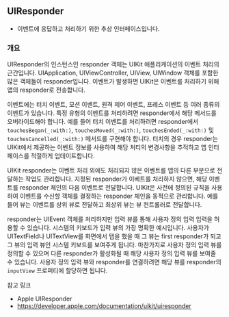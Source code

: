 ## UIResponder
- 이벤트에 응답하고 처리하기 위한 추상 인터페이스입니다.

### 개요

UIResponder의 인스턴스인 responder 객체는 UIKit 애플리케이션의 이벤트 처리의 근간입니다. UIApplication, UIViewController, UIView, UIWindow 객체를 포함한 많은 객체들이 responder입니다. 이벤트가 발생하면 UIKit은 이벤트를 처리하기 위해 앱의 responder로 전송합니다.

이벤트에는 터치 이벤트, 모션 이벤트, 원격 제어 이벤트, 프레스 이벤트 등 여러 종류의 이벤트가 있습니다. 특정 유형의 이벤트를 처리하려면 responder에서 해당 메서드를 오버라이드해야 합니다. 예를 들어 터치 이벤트를 처리하려면 responder에서 `touchesBegan(_:with:)`, `touchesMoved(_:with:)`, `touchesEnded(_:with:)` 및 `touchesCancelled(_:with:)` 메서드를 구현해야 합니다. 터치의 경우 responder는 UIKit에서 제공하는 이벤트 정보를 사용하여 해당 처티의 변경사항을 추적하고 앱 인터페이스를 적절하게 업데이트합니다.

UIKit responder는 이벤트 처리 외에도 처리되지 않은 이벤트를 앱의 다른 부분으로 전달하는 작업도 관리합니다. 지정된 responder가 이베트를 처리하지 않으면, 해당 이벤트를 responder 체인의 다음 이벤트로 전달합니다. UIKit은 사전에 정의된 규칙을 사용하여 이벤트를 수신할 객체를 결정하는 responder 체인을 동적으로 관리합니다. 예를 들어 뷰는 이벤트를 상위 뷰로 전달하고 최상위 뷰는 뷰 컨트롤러로 전달합니다.

responder는 UIEvent 객체를 처리하지만 입력 뷰를 통해 사용자 정의 입력 입력을 허용할 수 있습니다. 시스템의 키보드가 입력 뷰의 가장 명확한 예시입니다. 사용자가 UITextField나 UITextView를 화면에서 탭을 했을 때 그 뷰는 first responder가 되고 그 뷰의 입력 뷰인 시스템 키보드를 보여주게 됩니다. 마찬가지로 사용자 정의 입력 뷰를 정의할 수 있으며 다른 responder가 활성화될 때 해당 사용자 정의 입력 뷰를 보여줄 수 있습니다. 사용자 정의 입력 뷰와 responder를 연결하려면 해당 뷰를 responder의 `inputView` 프로퍼티에 할당하면 됩니다.

참고 링크

- Apple UIResponder
- https://developer.apple.com/documentation/uikit/uiresponder

